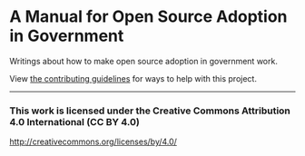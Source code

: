 # A Manual for Open Source Adoption in Government

Writings about how to make open source adoption in government work.


View [the contributing guidelines](CONTRIBUTING.md) for ways to help with this project.



----

### This work is licensed under the Creative Commons Attribution 4.0 International (CC BY 4.0)

http://creativecommons.org/licenses/by/4.0/
